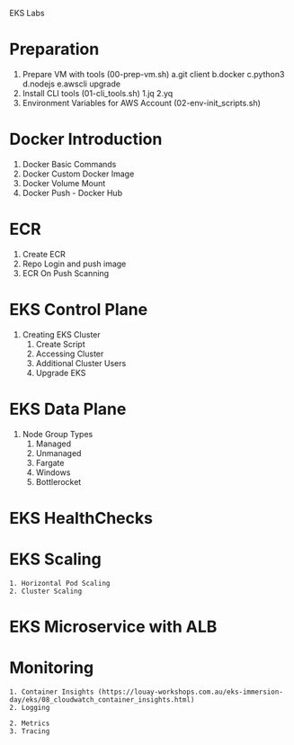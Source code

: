 EKS Labs
# Preparation
1. Prepare VM with tools (00-prep-vm.sh)
    a.git client
    b.docker
    c.python3
    d.nodejs
    e.awscli upgrade
2.  Install CLI tools (01-cli_tools.sh)
    1.jq
    2.yq
3.  Environment Variables for AWS Account (02-env-init_scripts.sh)

# Docker Introduction
1. Docker Basic Commands
2. Docker Custom Docker Image
3. Docker Volume Mount
4. Docker Push - Docker Hub

# ECR
1. Create ECR 
2. Repo Login and push image
3. ECR On Push Scanning 

# EKS Control Plane
1. Creating EKS Cluster
    1. Create Script
    2. Accessing Cluster
    3. Additional Cluster Users
    4. Upgrade EKS

# EKS Data Plane
1. Node Group Types
    1. Managed 
    2. Unmanaged
    3. Fargate
    4. Windows
    5. Bottlerocket

# EKS HealthChecks

# EKS Scaling
    1. Horizontal Pod Scaling
    2. Cluster Scaling

# EKS Microservice with ALB

# Monitoring
    1. Container Insights (https://louay-workshops.com.au/eks-immersion-day/eks/08_cloudwatch_container_insights.html)
    2. Logging
    
    2. Metrics
    3. Tracing

    
